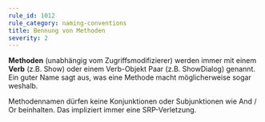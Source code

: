 ```yaml
---
rule_id: 1012
rule_category: naming-conventions
title: Bennung von Methoden
severity: 2
---
```

**Methoden** (unabhängig vom Zugriffsmodifizierer) werden immer mit einem **Verb** (z.B. Show) oder einem Verb-Objekt Paar (z.B. ShowDialog) genannt.
Ein guter Name sagt aus, was eine Methode macht möglicherweise sogar weshalb.

Methodennamen dürfen keine Konjunktionen oder Subjunktionen wie And / Or beinhalten. Das impliziert immer eine SRP-Verletzung.